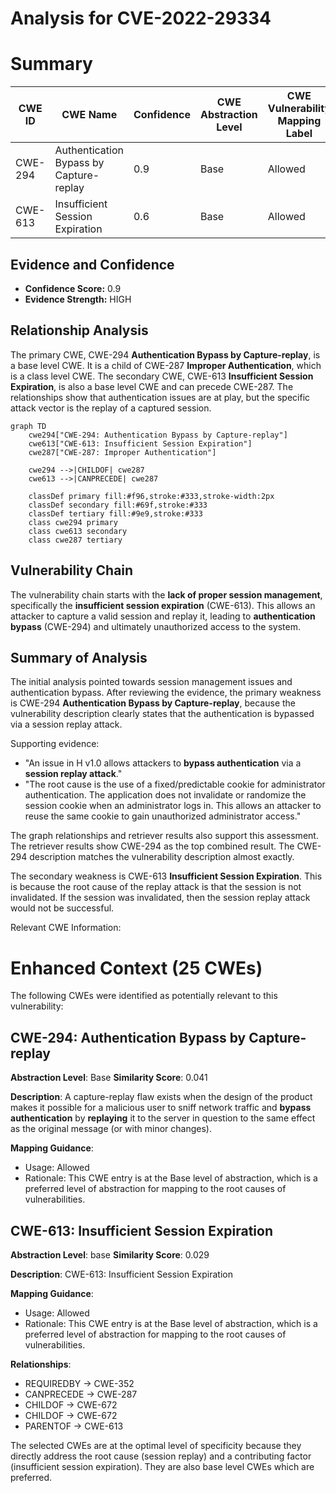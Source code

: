 # Analysis for CVE-2022-29334

# Summary
| CWE ID | CWE Name | Confidence | CWE Abstraction Level | CWE Vulnerability Mapping Label | CWE-Vulnerability Mapping Notes |
|---|---|---|---|---|---|
| CWE-294 | Authentication Bypass by Capture-replay | 0.9 | Base | Allowed | Primary CWE |
| CWE-613 | Insufficient Session Expiration | 0.6 | Base | Allowed | Secondary Candidate |

## Evidence and Confidence

*   **Confidence Score:** 0.9
*   **Evidence Strength:** HIGH

## Relationship Analysis
The primary CWE, CWE-294 **Authentication Bypass by Capture-replay**, is a base level CWE. It is a child of CWE-287 **Improper Authentication**, which is a class level CWE. The secondary CWE, CWE-613 **Insufficient Session Expiration**, is also a base level CWE and can precede CWE-287. The relationships show that authentication issues are at play, but the specific attack vector is the replay of a captured session.

```mermaid
graph TD
    cwe294["CWE-294: Authentication Bypass by Capture-replay"]
    cwe613["CWE-613: Insufficient Session Expiration"]
    cwe287["CWE-287: Improper Authentication"]
    
    cwe294 -->|CHILDOF| cwe287
    cwe613 -->|CANPRECEDE| cwe287
    
    classDef primary fill:#f96,stroke:#333,stroke-width:2px
    classDef secondary fill:#69f,stroke:#333
    classDef tertiary fill:#9e9,stroke:#333
    class cwe294 primary
    class cwe613 secondary
    class cwe287 tertiary
```

## Vulnerability Chain
The vulnerability chain starts with the **lack of proper session management**, specifically the **insufficient session expiration** (CWE-613). This allows an attacker to capture a valid session and replay it, leading to **authentication bypass** (CWE-294) and ultimately unauthorized access to the system.

## Summary of Analysis
The initial analysis pointed towards session management issues and authentication bypass. After reviewing the evidence, the primary weakness is CWE-294 **Authentication Bypass by Capture-replay**, because the vulnerability description clearly states that the authentication is bypassed via a session replay attack.

Supporting evidence:
*   "An issue in H v1.0 allows attackers to **bypass authentication** via a **session replay attack**."
*   "The root cause is the use of a fixed/predictable cookie for administrator authentication. The application does not invalidate or randomize the session cookie when an administrator logs in. This allows an attacker to reuse the same cookie to gain unauthorized administrator access."

The graph relationships and retriever results also support this assessment. The retriever results show CWE-294 as the top combined result. The CWE-294 description matches the vulnerability description almost exactly.

The secondary weakness is CWE-613 **Insufficient Session Expiration**. This is because the root cause of the replay attack is that the session is not invalidated. If the session was invalidated, then the session replay attack would not be successful.

Relevant CWE Information:

# Enhanced Context (25 CWEs)
The following CWEs were identified as potentially relevant to this vulnerability:

## CWE-294: Authentication Bypass by Capture-replay
**Abstraction Level**: Base
**Similarity Score**: 0.041

**Description**:
A capture-replay flaw exists when the design of the product makes it possible for a malicious user to sniff network traffic and **bypass authentication** by **replaying** it to the server in question to the same effect as the original message (or with minor changes).

**Mapping Guidance**:
- Usage: Allowed
- Rationale: This CWE entry is at the Base level of abstraction, which is a preferred level of abstraction for mapping to the root causes of vulnerabilities.

## CWE-613: Insufficient Session Expiration
**Abstraction Level**: base
**Similarity Score**: 0.029

**Description**:
CWE-613: Insufficient Session Expiration

**Mapping Guidance**:
- Usage: Allowed
- Rationale: This CWE entry is at the Base level of abstraction, which is a preferred level of abstraction for mapping to the root causes of vulnerabilities.

**Relationships**:
- REQUIREDBY -> CWE-352
- CANPRECEDE -> CWE-287
- CHILDOF -> CWE-672
- CHILDOF -> CWE-672
- PARENTOF -> CWE-613

The selected CWEs are at the optimal level of specificity because they directly address the root cause (session replay) and a contributing factor (insufficient session expiration). They are also base level CWEs which are preferred.